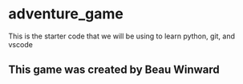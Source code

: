 # adventure_game
This is the starter code that we will be using to learn python, git, and vscode

## This game was created by Beau Winward